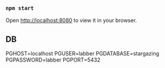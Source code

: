 ### `npm start`

Open [http://localhost:8080](http://localhost:8080) to view it in your browser.

## DB
PGHOST=localhost
PGUSER=labber
PGDATABASE=stargazing
PGPASSWORD=labber
PGPORT=5432